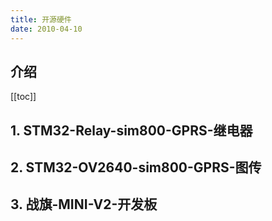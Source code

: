 ```yaml
---
title: 开源硬件
date: 2010-04-10
---
```


## 介绍

[[toc]]
## 1. STM32-Relay-sim800-GPRS-继电器
## 2. STM32-OV2640-sim800-GPRS-图传
## 3. 战旗-MINI-V2-开发板